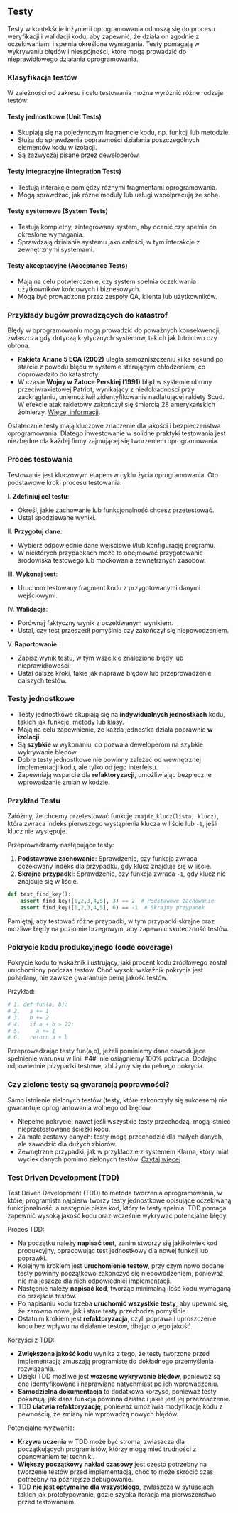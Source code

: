 ## Testy

Testy w kontekście inżynierii oprogramowania odnoszą się do procesu weryfikacji i walidacji kodu, aby zapewnić, że działa on zgodnie z oczekiwaniami i spełnia określone wymagania. Testy pomagają w wykrywaniu błędów i niespójności, które mogą prowadzić do nieprawidłowego działania oprogramowania.

### Klasyfikacja testów

W zależności od zakresu i celu testowania można wyróżnić różne rodzaje testów:

#### Testy jednostkowe (Unit Tests)

- Skupiają się na pojedynczym fragmencie kodu, np. funkcji lub metodzie.
- Służą do sprawdzenia poprawności działania poszczególnych elementów kodu w izolacji.
- Są zazwyczaj pisane przez deweloperów.

#### Testy integracyjne (Integration Tests)

- Testują interakcje pomiędzy różnymi fragmentami oprogramowania.
- Mogą sprawdzać, jak różne moduły lub usługi współpracują ze sobą.

#### Testy systemowe (System Tests)

- Testują kompletny, zintegrowany system, aby ocenić czy spełnia on określone wymagania.
- Sprawdzają działanie systemu jako całości, w tym interakcje z zewnętrznymi systemami.

#### Testy akceptacyjne (Acceptance Tests)

- Mają na celu potwierdzenie, czy system spełnia oczekiwania użytkowników końcowych i biznesowych.
- Mogą być prowadzone przez zespoły QA, klienta lub użytkowników.

### Przykłady bugów prowadzących do katastrof

Błędy w oprogramowaniu mogą prowadzić do poważnych konsekwencji, zwłaszcza gdy dotyczą krytycznych systemów, takich jak lotnictwo czy obrona.

- **Rakieta Ariane 5 ECA (2002)** uległa samozniszczeniu kilka sekund po starcie z powodu błędu w systemie sterującym chłodzeniem, co doprowadziło do katastrofy.
- W czasie **Wojny w Zatoce Perskiej (1991)** błąd w systemie obrony przeciwrakietowej Patriot, wynikający z niedokładności przy zaokrąglaniu, uniemożliwił zidentyfikowanie nadlatującej rakiety Scud. W efekcie atak rakietowy zakończył się śmiercią 28 amerykańskich żołnierzy. [Więcej informacji](https://www-users.cse.umn.edu/~arnold/455.f96/disasters.html).

Ostatecznie testy mają kluczowe znaczenie dla jakości i bezpieczeństwa oprogramowania. Dlatego inwestowanie w solidne praktyki testowania jest niezbędne dla każdej firmy zajmującej się tworzeniem oprogramowania.

### Proces testowania

Testowanie jest kluczowym etapem w cyklu życia oprogramowania. Oto podstawowe kroki procesu testowania:

I. **Zdefiniuj cel testu**:
   
- Określ, jakie zachowanie lub funkcjonalność chcesz przetestować.
- Ustal spodziewane wyniki.

II. **Przygotuj dane**:

- Wybierz odpowiednie dane wejściowe i/lub konfigurację programu.
- W niektórych przypadkach może to obejmować przygotowanie środowiska testowego lub mockowania zewnętrznych zasobów.

III. **Wykonaj test**:

- Uruchom testowany fragment kodu z przygotowanymi danymi wejściowymi.

IV. **Walidacja**:

- Porównaj faktyczny wynik z oczekiwanym wynikiem.
- Ustal, czy test przeszedł pomyślnie czy zakończył się niepowodzeniem.

V. **Raportowanie**:

- Zapisz wynik testu, w tym wszelkie znalezione błędy lub nieprawidłowości.
- Ustal dalsze kroki, takie jak naprawa błędów lub przeprowadzenie dalszych testów.

### Testy jednostkowe

* Testy jednostkowe skupiają się na **indywidualnych jednostkach** kodu, takich jak funkcje, metody lub klasy.
* Mają na celu zapewnienie, że każda jednostka działa poprawnie **w izolacji**.
* Są **szybkie** w wykonaniu, co pozwala deweloperom na szybkie wykrywanie błędów.
* Dobre testy jednostkowe nie powinny zależeć od wewnętrznej implementacji kodu, ale tylko od jego interfejsu.
* Zapewniają wsparcie dla **refaktoryzacji**, umożliwiając bezpieczne wprowadzanie zmian w kodzie.

### Przykład Testu

Załóżmy, że chcemy przetestować funkcję `znajdz_klucz(lista, klucz)`, która zwraca indeks pierwszego wystąpienia klucza w liście lub `-1`, jeśli klucz nie występuje.

Przeprowadzamy następujące testy:

1. **Podstawowe zachowanie**: Sprawdzenie, czy funkcja zwraca oczekiwany indeks dla przypadku, gdy klucz znajduje się w liście.
2. **Skrajne przypadki**: Sprawdzenie, czy funkcja zwraca `-1`, gdy klucz nie znajduje się w liście.

```python
def test_find_key():
    assert find_key([1,2,3,4,5], 3) == 2  # Podstawowe zachowanie
    assert find_key([1,2,3,4,5], 6) == -1  # Skrajny przypadek
```

Pamiętaj, aby testować różne przypadki, w tym przypadki skrajne oraz możliwe błędy na poziomie brzegowym, aby zapewnić skuteczność testów.

### Pokrycie kodu produkcyjnego (code coverage)

Pokrycie kodu to wskaźnik ilustrujący, jaki procent kodu źródłowego został uruchomiony podczas testów. Choć wysoki wskaźnik pokrycia jest pożądany, nie zawsze gwarantuje pełną jakość testów.

Przykład:

```python
# 1. def fun(a, b):
# 2.   a += 1
# 3.   b += 2
# 4.   if a + b > 22:
# 5.     a += 1
# 6.   return a + b
```

Przeprowadzając testy fun(a,b), jeżeli pominiemy dane powodujące spełnienie warunku w linii #4#, nie osiągniemy 100% pokrycia. Dodając odpowiednie przypadki testowe, zbliżymy się do pełnego pokrycia.

### Czy zielone testy są gwarancją poprawności?

Samo istnienie zielonych testów (testy, które zakończyły się sukcesem) nie gwarantuje oprogramowania wolnego od błędów.

- Niepełne pokrycie: nawet jeśli wszystkie testy przechodzą, mogą istnieć nieprzetestowane ścieżki kodu.
- Za małe zestawy danych: testy mogą przechodzić dla małych danych, ale zawodzić dla dużych zbiorów.
- Zewnętrzne przypadki: jak w przykładzie z systemem Klarna, który miał wyciek danych pomimo zielonych testów. [Czytaj więcej](https://www.klarna.com/se/blogg/detailed-incident-report-incorrect-cache-configuration-leading-to-klarna-app-exposing-personal-information/).

### Test Driven Development (TDD)

Test Driven Development (TDD) to metoda tworzenia oprogramowania, w której programista najpierw tworzy testy jednostkowe opisujące oczekiwaną funkcjonalność, a następnie pisze kod, który te testy spełnia. TDD pomaga zapewnić wysoką jakość kodu oraz wcześnie wykrywać potencjalne błędy.

Proces TDD:

- Na początku należy **napisać test**, zanim stworzy się jakikolwiek kod produkcyjny, opracowując test jednostkowy dla nowej funkcji lub poprawki.
- Kolejnym krokiem jest **uruchomienie testów**, przy czym nowo dodane testy powinny początkowo zakończyć się niepowodzeniem, ponieważ nie ma jeszcze dla nich odpowiedniej implementacji.
- Następnie należy **napisać kod**, tworząc minimalną ilość kodu wymaganą do przejścia testów.
- Po napisaniu kodu trzeba **uruchomić wszystkie testy**, aby upewnić się, że zarówno nowe, jak i stare testy przechodzą pomyślnie.
- Ostatnim krokiem jest **refaktoryzacja**, czyli poprawa i uproszczenie kodu bez wpływu na działanie testów, dbając o jego jakość.

Korzyści z TDD:

- **Zwiększona jakość kodu** wynika z tego, że testy tworzone przed implementacją zmuszają programistę do dokładnego przemyślenia rozwiązania.
- Dzięki TDD możliwe jest **wczesne wykrywanie błędów**, ponieważ są one identyfikowane i naprawiane natychmiast po ich wprowadzeniu.
- **Samodzielna dokumentacja** to dodatkowa korzyść, ponieważ testy pokazują, jak dana funkcja powinna działać i jakie jest jej przeznaczenie.
- TDD **ułatwia refaktoryzację**, ponieważ umożliwia modyfikację kodu z pewnością, że zmiany nie wprowadzą nowych błędów.

Potencjalne wyzwania:

- **Krzywa uczenia** w TDD może być stroma, zwłaszcza dla początkujących programistów, którzy mogą mieć trudności z opanowaniem tej techniki.
- **Większy początkowy nakład czasowy** jest często potrzebny na tworzenie testów przed implementacją, choć to może skrócić czas potrzebny na późniejsze debugowanie.
- TDD **nie jest optymalne dla wszystkiego**, zwłaszcza w sytuacjach takich jak prototypowanie, gdzie szybka iteracja ma pierwszeństwo przed testowaniem.
